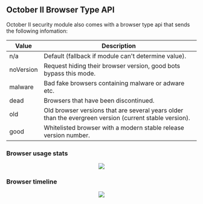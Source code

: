 ## October II Browser Type API

October II security module also comes with a browser type api that sends the following infomation:

Value | Description
---|---
n/a | Default (fallback if module can't determine value).
noVersion | Request hiding their browser version, good bots bypass this mode.
malware | Bad fake browsers containing malware or adware etc.
dead | Browsers that have been discontinued.
old | Old browser versions that are several years older than the evergreen version (current stable version).
good | Whitelisted browser with a modern stable release version number.

### Browser usage stats

<p align="center"><img src="https://github.com/ayumi-cloud/oc-security-module/blob/master/src/assets/images/browser-stats-2019.jpg"></p>

### Browser timeline

<p align="center"><img src="https://github.com/ayumi-cloud/oc-security-module/blob/master/src/assets/images/Timeline_of_web_browsers.svg"></p>
